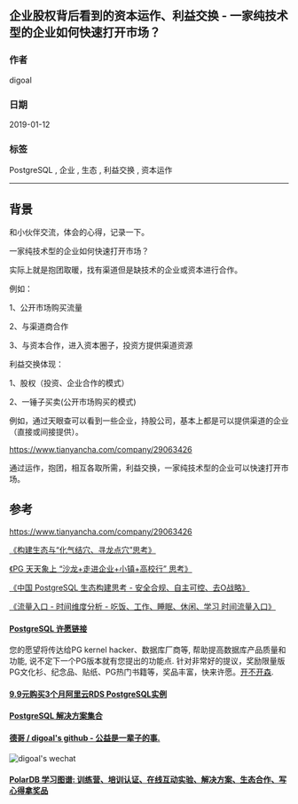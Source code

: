 ## 企业股权背后看到的资本运作、利益交换 - 一家纯技术型的企业如何快速打开市场？  
                                                                                                                  
### 作者                                                              
digoal                                                              
                                                                                           
### 日期                                                                           
2019-01-12                                                       
                                                                
### 标签                                                                                                    
PostgreSQL , 企业 , 生态 , 利益交换 , 资本运作              
                                                                                                                  
----                                                                                                            
                                                                                                                     
## 背景      
和小伙伴交流，体会的心得，记录一下。  
  
一家纯技术型的企业如何快速打开市场？  
  
实际上就是抱团取暖，找有渠道但是缺技术的企业或资本进行合作。  
  
例如：  
  
1、公开市场购买流量  
  
2、与渠道商合作  
  
3、与资本合作，进入资本圈子，投资方提供渠道资源  
  
利益交换体现：  
  
1、股权（投资、企业合作的模式）  
  
2、一锤子买卖(公开市场购买的模式)  
  
  
例如，通过天眼查可以看到一些企业，持股公司，基本上都是可以提供渠道的企业（直接或间接提供）。  
  
https://www.tianyancha.com/company/29063426  
  
通过运作，抱团，相互各取所需，利益交换，一家纯技术型的企业可以快速打开市场。  
  
## 参考  
https://www.tianyancha.com/company/29063426  
    
[《构建生态与“化气结穴、寻龙点穴”思考》](../197001/20190104_01.md)    
  
[《PG 天天象上 “沙龙+走进企业+小镇+高校行” 思考》](../197001/20181222_01.md)    
  
[《中国 PostgreSQL 生态构建思考 - 安全合规、自主可控、去O战略》](../197001/20181218_02.md)    
  
[《流量入口 - 时间维度分析 - 吃饭、工作、睡眠、休闲、学习 时间流量入口》](../197001/20181215_01.md)    
  
  
  
  
  
  
  
  
  
  
  
  
  
  
  
  
  
  
  
  
  
  
  
  
  
  
  
  
  
  
  
  
  
  
  
  
  
  
  
  
  
  
  
  
  
  
  
  
  
  
  
  
  
  
  
  
  
  
  
  
  
  
  
  
  
  
  
  
  
  
  
#### [PostgreSQL 许愿链接](https://github.com/digoal/blog/issues/76 "269ac3d1c492e938c0191101c7238216")
您的愿望将传达给PG kernel hacker、数据库厂商等, 帮助提高数据库产品质量和功能, 说不定下一个PG版本就有您提出的功能点. 针对非常好的提议，奖励限量版PG文化衫、纪念品、贴纸、PG热门书籍等，奖品丰富，快来许愿。[开不开森](https://github.com/digoal/blog/issues/76 "269ac3d1c492e938c0191101c7238216").  
  
  
#### [9.9元购买3个月阿里云RDS PostgreSQL实例](https://www.aliyun.com/database/postgresqlactivity "57258f76c37864c6e6d23383d05714ea")
  
  
#### [PostgreSQL 解决方案集合](https://yq.aliyun.com/topic/118 "40cff096e9ed7122c512b35d8561d9c8")
  
  
#### [德哥 / digoal's github - 公益是一辈子的事.](https://github.com/digoal/blog/blob/master/README.md "22709685feb7cab07d30f30387f0a9ae")
  
  
![digoal's wechat](../pic/digoal_weixin.jpg "f7ad92eeba24523fd47a6e1a0e691b59")
  
  
#### [PolarDB 学习图谱: 训练营、培训认证、在线互动实验、解决方案、生态合作、写心得拿奖品](https://www.aliyun.com/database/openpolardb/activity "8642f60e04ed0c814bf9cb9677976bd4")
  
